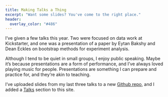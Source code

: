 ```yaml
---
title: Making Talks a Thing
excerpt: "Want some slides? You've come to the right place."
header:
  overlay_color: "#486"
---
```


I’ve given a few talks this year. Two were focused on data work at Kickstarter, and one was a presentation of a paper by Eytan Bakshy and Dean Eckles on bootstrap methods for experiment analysis.

Although I tend to be quiet in small groups, I enjoy public speaking. Maybe it’s because presentations are a form of performance, and I’ve always loved playing music for people. Presentations are something I can prepare and practice for, and they’re akin to teaching.

I’ve uploaded slides from my last three talks to a new [Github repo](https://github.com/selftext/talks), and I added a [Talks](/talks/) section to this site.
